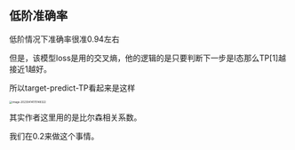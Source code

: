 ## 低阶准确率

低阶情况下准确率很准0.94左右



但是，该模型loss是用的交叉熵，他的逻辑的是只要判断下一步是I态那么TP[1]越接近1越好。

所以target-predict-TP看起来是这样

<img src="E:\_2_workplace\Pycharm\我的论文\高阶动力学学习\01Simple Graph Single Epidemic\笔记\typora-pic\image-20230414170148322.png" alt="image-20230414170148322" style="zoom:33%;" />

其实作者这里用的是比尔森相关系数。

我们在0.2来做这个事情。
